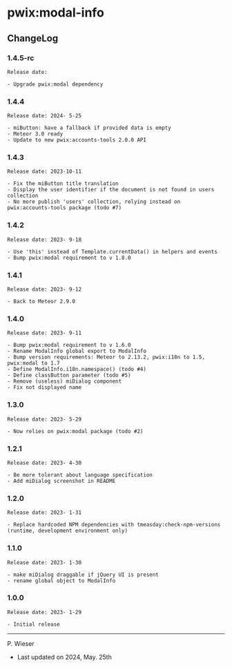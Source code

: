 # pwix:modal-info

## ChangeLog

### 1.4.5-rc

    Release date: 

    - Upgrade pwix:modal dependency

### 1.4.4

    Release date: 2024- 5-25

    - miButton: have a fallback if provided data is empty
    - Meteor 3.0 ready
    - Update to new pwix:accounts-tools 2.0.0 API

### 1.4.3

    Release date: 2023-10-11

    - Fix the miButton title translation
    - Display the user identifier if the document is not found in users collection
    - No more publish 'users' collection, relying instead on pwix:accounts-tools package (todo #7)

### 1.4.2

    Release date: 2023- 9-18

    - Use 'this' instead of Template.currentData() in helpers and events
    - Bump pwix:modal requirement to v 1.8.0

### 1.4.1

    Release date: 2023- 9-12

    - Back to Meteor 2.9.0

### 1.4.0

    Release date: 2023- 9-11

    - Bump pwix:modal requirement to v 1.6.0
    - Rename ModalInfo global export to ModalInfo
    - Bump version requirements: Meteor to 2.13.2, pwix:i18n to 1.5, pwix:modal to 1.7
    - Define ModalInfo.i18n.namespace() (todo #4)
    - Define classButton parameter (todo #5)
    - Remove (useless) miDialog component
    - Fix not displayed name

### 1.3.0

    Release date: 2023- 5-29

    - Now relies on pwix:modal package (todo #2)

### 1.2.1

    Release date: 2023- 4-30

    - Be more tolerant about language specification
    - Add miDialog screenshot in README

### 1.2.0

    Release date: 2023- 1-31

    - Replace hardcoded NPM dependencies with tmeasday:check-npm-versions (runtime, development environment only)

### 1.1.0

    Release date: 2023- 1-30

    - make miDialog draggable if jQuery UI is present
    - rename global object to ModalInfo

### 1.0.0

    Release date: 2023- 1-29

    - Initial release

---
P. Wieser
- Last updated on 2024, May. 25th
